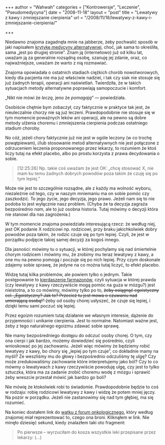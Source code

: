 +++
author = "Wahwah"
categories = ["Kontrowersje", "Leczenie", "Pseudomedycyna"]
date = "2008-11-18"
layout = "post"
title = "Lewatywy z kawy i zmniejszanie cierpienia"
url = "/2008/11/18/lewatywy-z-kawy-i-zmniejszanie-cierpienia/"

+++

Niedawno znajoma zagadnęła mnie na jabberze, żeby pochwalić sposób w jaki napisałem [krytykę medycyny alternatywnej][1], choć, jak sama to określiła, sama „jest po drugiej stronie”. Znam ją (internetowo) już od kilku lat, uważam ją za generalnie rozsądną osobę, szanuję jej zdanie, oraz, co najważniejsze, uważam że warto z nią rozmawiać.

Znajoma opowiadała o ostatnich stadiach ciężkich chorób nowotworowych, kiedy dla pacjenta nie ma już właściwie nadziei, i tak czy siak nie stosuje się już żadnych terapii, operacji ani naświetlań. Twierdziła, że w takich sytuacjach metody alternatywne poprawiają samopoczucie i komfort.

„Nikt nie mówi że _leczą_, jeno że _pomagają_” — powiedziała.

<!--more-->

Osobiście chętnie bym zobaczył, czy faktycznie w praktyce tak jest, że nieuleczalnie chorzy nie są już leczeni. Prawdopodobnie nie stosuje się w tym momencie poważnych leków ani operacji, ale na pewno są dobre metody ulżenia choremu i zmniejszenia cierpienia podczas ostatniego stadium choroby.

No cóż, jeżeli chory faktycznie już nie jest w ogóle leczony (w co trochę powątpiewam), i/lub stosowanie metod alternatywnych nie jest połączone z odrzuceniem leczenia proponowanego przez lekarzy, to rozumiem że ktoś liczy tutaj na efekt placebo, albo po prostu korzysta z prawa decydowania o sobie.

> [12:25:26] <Automaciej> Np. takie coś uważam że jest OK: „chcę stosować X, nie mam ku temu żadnych dobrych powodów poza takim że czuję się po tym lepiej.&#8221;

Może nie jest to szczególnie rozsądne, ale z każdy ma wolność wyboru, niezależnie od tego, czy w naszym mniemaniu ma on sobie pomóc czy zaszkodzić. To jego życie, jego decyzja, jego prawo. Jeżeli nam się to nie podoba to jest wyłącznie nasz problem. (Chyba że ta decyzja zagraża bezpośrednio _nam_, ale to już osobna historia. Tutaj mówimy o decyzji która nie stanowi dla nas zagrożenia.)

W tym momencie znajoma powiedziała interesującą rzecz: że według niej, jest OK podanie X rodzicowi np. rodzicowi, przy braku jakichkolwiek dobry powodów poza takim, że rodzic czuje się po tym lepiej. Czyli, że jest w porządku podjęcie takiej samej decyzji za kogoś innego.

Dla jasności: mówimy tu o sytuacji, w której pochylamy się nad śmiertelnie chorym rodzicem i mówimy mu, że zrobimy mu teraz lewatywy z kawy, a one mu na pewno pomogą i poczuje się po nich lepiej. Przy czym doskonale zdajemy sobie sprawę, że jedyne na co można tutaj liczyć, to efekt placebo.

Widzę tutaj kilka problemów, ale powiem tylko o jednym. Takie postępowanie to [kierdaszenie farmazonów][2], czyli sytuacja w której prawda (czy lewatywy z kawy rzeczywiście mogą pomóc na guza w mózgu?) jest nieistotna, a to co mówimy, mówimy tylko po to, <span style="text-decoration: line-through;">żeby osiągnąć egoistyczny cel. „Egoistyczny? Jak to? Przecież tu jest mowa o czuwaniu nad umierającą osobą!” </span> żeby od osoby chorej usłyszeć, że czuje się lepiej, i dzięki temu sami poczuć się lepiej.

Przez egoizm rozumiem tutaj działanie we własnym interesie, dążenie do przyjemności i unikanie cierpienia. Jest to normalne. Natomiast ważne jest, żeby z tego naturalnego egoizmu zdawać sobie sprawę.

Nie mamy bezpośredniego dostępu do odczuć osoby chorej. O tym, czy ona cierpi i jak bardzo, możemy dowiedzieć się pośrednio, czyli wnioskować po jej zachowaniu. Jeżeli więc mówimy że będziemy robić lewatywy z kawy, bo chory się „lepiej po tym czuje”, co dokładnie mamy na myśli? Że weszliśmy mu do głowy i bezpośrednio odczuliśmy tę ulgę? Czy może zredukowaliśmy zachowanie które interpretujemy jako ból? Czy to co mówmy o lewatywach z kawy rzeczywiście powoduję ulgę, czy jest to tylko sztuczka, która ma za zadanie zrobić choremu wodę z mózgu i sprawić żeby wreszcie przestał mówić jak bardzo go boli?

Nie mówię że ktokolwiek robi to świadomie. Prawdopodobnie będzie to coś w rodzaju: robię rodzicowi lewatywy z kawy i widzę że potem mniej jęczy. Na pozór w porządku. Jeżeli nie zastanowimy się nad tym głębiej, ma się rozumieć.

Na koniec dostałem link do [wątku z forum onkologicznego][3], który według znajomej miał reprezentować to, czego ona broni. Kliknąłem w link. Nie minęło dziesięć sekund, kiedy znalazłem taki oto fragment:

> Po pierwsze &#8211; wyrzuciłam do kosza wszystkie leki przepisane przez lekarzy: (&#8230;)

<wzdech/>

 [1]: http://www.atopowe-zapalenie.pl/atopedia/Krytyka_medycyny_alternatywnej
 [2]: http://automaciej.jogger.pl/2008/11/10/o-farmazonow-kierdaszeniu/
 [3]: http://www.prosalute.info/forum/viewtopic.php?t=1376